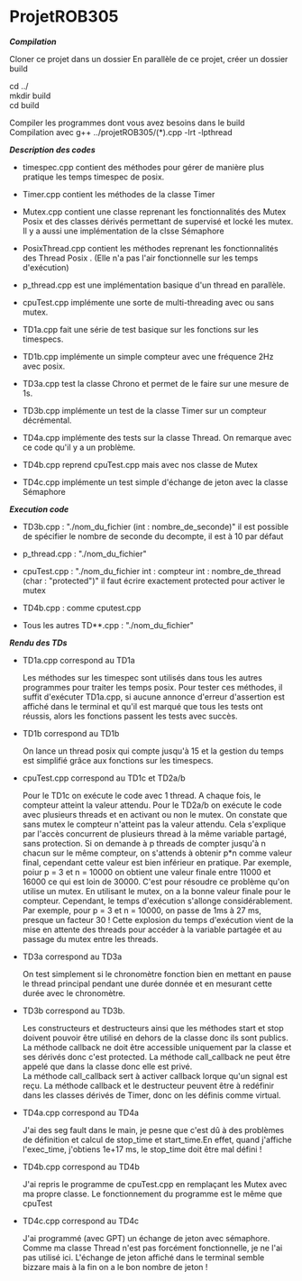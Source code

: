 # ProjetROB305

***Compilation*** 

Cloner ce projet dans un dossier
En parallèle de ce projet, créer un dossier build

cd ../  
mkdir build  
cd build  

Compiler les programmes dont vous avez besoins dans le build  
Compilation avec g++ ../projetROB305/(*).cpp -lrt -lpthread  

***Description des codes***

- timespec.cpp contient des méthodes pour gérer de manière plus pratique les temps timespec de posix. 

- Timer.cpp contient les méthodes de la classe Timer  

- Mutex.cpp contient une classe reprenant les fonctionnalités des Mutex Posix et des classes dérivés permettant de supervisé et locké les mutex.  Il y a aussi une implémentation de la clsse Sémaphore

- PosixThread.cpp contient les méthodes reprenant les fonctionnalités des Thread Posix . (Elle n'a pas l'air fonctionnelle sur les temps d'exécution)

- p_thread.cpp est une implémentation basique d'un thread en parallèle.  

- cpuTest.cpp implémente une sorte de multi-threading avec ou sans mutex. 

- TD1a.cpp fait une série de test basique sur les fonctions sur les timespecs.

- TD1b.cpp implémente un simple compteur avec une fréquence 2Hz avec posix.

- TD3a.cpp test la classe Chrono et permet de le faire sur une mesure de 1s. 

- TD3b.cpp implémente un test de la classe Timer sur un compteur décrémental.

- TD4a.cpp implémente des tests sur la classe Thread. On remarque avec ce code qu'il y a un problème.

- TD4b.cpp reprend cpuTest.cpp mais avec nos classe de Mutex

- TD4c.cpp implémente un test simple d'échange de jeton avec la classe Sémaphore

***Execution code***

- TD3b.cpp : "./nom_du_fichier (int : nombre_de_seconde)" il est possible de spécifier le nombre de seconde du decompte, il est à 10 par défaut  

- p_thread.cpp : "./nom_du_fichier"

- cpuTest.cpp : "./nom_du_fichier   int : compteur    int : nombre_de_thread    (char : "protected")" il faut écrire exactement protected pour activer le mutex

- TD4b.cpp : comme cputest.cpp

- Tous les autres TD**.cpp : "./nom_du_fichier"
  

  


***Rendu des TDs***
- TD1a.cpp correspond au TD1a 

    Les méthodes sur les timespec sont utilisés dans tous les autres programmes pour traiter les temps posix.
    Pour tester ces méthodes, il suffit d'exécuter TD1a.cpp, si aucune annonce d'erreur d'assertion est affiché dans le terminal et qu'il est marqué que tous les tests ont réussis, alors les fonctions passent les tests avec succès.

- TD1b correspond au TD1b

    On lance un thread posix qui compte jusqu'à 15 et la gestion du temps est simplifié grâce aux fonctions sur les timespecs.



 
- cpuTest.cpp correspond au TD1c et TD2a/b

    Pour le TD1c on exécute le code avec 1 thread. A chaque fois, le compteur atteint la valeur attendu. 
    Pour le TD2a/b on exécute le code avec plusieurs threads et en activant ou non le mutex. On constate que sans mutex le compteur n'atteint pas la valeur attendu. Cela s'explique par l'accès concurrent de plusieurs thread à la même variable partagé, sans protection. Si on demande à p threads de compter jusqu'à n chacun sur le même compteur, on s'attends à obtenir p*n comme valeur final, cependant cette valeur est bien inférieur en pratique. Par exemple, poiur p = 3 et n = 10000 on obtient une valeur finale entre 11000 et 16000 ce qui est loin de 30000. C'est pour résoudre ce problème qu'on utilise un mutex. 
    En utilisant le mutex, on a la bonne valeur finale pour le compteur. Cependant, le temps d'exécution s'allonge considérablement. Par exemple, pour p = 3 et n = 10000, on passe de 1ms à 27 ms, presque un facteur 30 ! Cette explosion du temps d'exécution vient de la mise en attente des threads pour accéder à la variable partagée et au passage du mutex entre les threads.

- TD3a correspond au TD3a 

    On test simplement si le chronomètre fonction bien en mettant en pause le thread principal pendant une durée donnée et en mesurant cette durée avec le chronomètre.

- TD3b correspond au TD3b. 
    
    Les constructeurs et destructeurs ainsi que les méthodes start et stop doivent pouvoir être utilisé en dehors de la classe donc ils sont publics. La méthode callback ne doit être accessible uniquement par la classe et ses dérivés donc c'est protected. La méthode call_callback ne peut être appelé que dans la classe donc elle est privé.  
    La méthode call_callback sert à activer callback lorque qu'un signal est reçu.
    La méthode callback et le destructeur peuvent être à redéfinir dans les classes dérivés de Timer, donc on les définis comme virtual.

- TD4a.cpp correspond au TD4a
    
    J'ai des seg fault dans le main, je pesne que c'est dû à des problèmes de définition et calcul de stop_time et start_time.En effet, quand j'affiche l'exec_time, j'obtiens 1e+17 ms, le stop_time doit être mal défini !

- TD4b.cpp correspond au TD4b

    J'ai repris le programme de cpuTest.cpp en remplaçant les Mutex avec ma propre classe. Le fonctionnement du programme est le même que cpuTest 

- TD4c.cpp correspond au TD4c

    J'ai programmé (avec GPT) un échange de jeton avec sémaphore. Comme ma classe Thread n'est pas forcément fonctionnelle, je ne l'ai pas utilisé ici. L'échange de jeton affiché dans le terminal semble bizzare mais à la fin on a le bon nombre de jeton !



    


